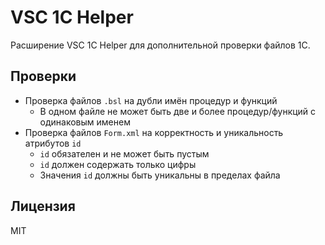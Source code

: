 # VSC 1C Helper

Расширение VSC 1C Helper для дополнительной проверки файлов 1С.

## Проверки

- Проверка файлов `.bsl` на дубли имён процедур и функций
  - В одном файле не может быть две и более процедур/функций с одинаковым именем
- Проверка файлов `Form.xml` на корректность и уникальность атрибутов `id`
  - `id` обязателен и не может быть пустым
  - `id` должен содержать только цифры
  - Значения `id` должны быть уникальны в пределах файла

## Лицензия

MIT